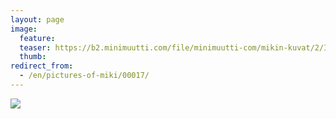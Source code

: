 ```yaml
---
layout: page
image:
  feature:
  teaser: https://b2.minimuutti.com/file/minimuutti-com/mikin-kuvat/2/IMG24078-245px.jpg
  thumb:
redirect_from:
  - /en/pictures-of-miki/00017/
---
```


[![](https://b2.minimuutti.com/file/minimuutti-com/mikin-kuvat/2/IMG24078-800px.jpg)](https://dl.dropboxusercontent.com/sh/ea1wtnz7z734o12/AABQUvsKVv2Tdkk_Jhv0MBPCa/mikin-kuvat/2/IMG24078.jpg)
